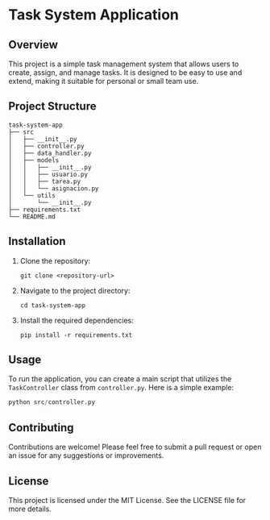 # Task System Application

## Overview
This project is a simple task management system that allows users to create, assign, and manage tasks. It is designed to be easy to use and extend, making it suitable for personal or small team use.

## Project Structure
```
task-system-app
├── src
│   ├── __init__.py
│   ├── controller.py
│   ├── data_handler.py
│   ├── models
│   │   ├── __init__.py
│   │   ├── usuario.py
│   │   ├── tarea.py
│   │   └── asignacion.py
│   └── utils
│       └── __init__.py
├── requirements.txt
└── README.md
```

## Installation
1. Clone the repository:
   ```
   git clone <repository-url>
   ```
2. Navigate to the project directory:
   ```
   cd task-system-app
   ```
3. Install the required dependencies:
   ```
   pip install -r requirements.txt
   ```

## Usage
To run the application, you can create a main script that utilizes the `TaskController` class from `controller.py`. Here is a simple example:

```python
python src/controller.py
```

## Contributing
Contributions are welcome! Please feel free to submit a pull request or open an issue for any suggestions or improvements.

## License
This project is licensed under the MIT License. See the LICENSE file for more details.
